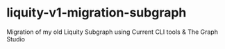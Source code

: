 # liquity-v1-migration-subgraph
Migration of my old Liquity Subgraph using Current CLI tools &amp; The Graph Studio
